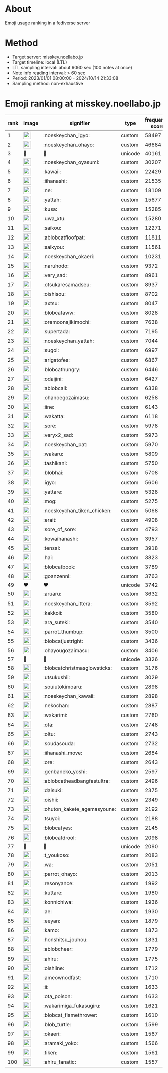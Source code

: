 # About
Emoji usage ranking in a fediverse server

# Method
- Target server: misskey.noellabo.jp
- Target timeline: local (LTL)
- LTL sampling interval: about 6060 sec (100 notes at once)
- Note info reading interval: > 60 sec
- Period: 2023/01/01 08:00:00 - 2024/10/14 21:33:08 
- Sampling method: non-exhaustive

# Emoji ranking at misskey.noellabo.jp

|rank|image|signifier|type|frequency score|
|----|----|----|----|----|
|1|<img height="24" src="https://misskey.noellabo.jp/emoji/noeskeychan_igyo.webp">|:noeskeychan_igyo:|custom|58497|
|2|<img height="24" src="https://misskey.noellabo.jp/emoji/noeskeychan_ohayo.webp">|:noeskeychan_ohayo:|custom|46684|
|3|🎉|🎉|unicode|40161|
|4|<img height="24" src="https://misskey.noellabo.jp/emoji/noeskeychan_oyasumi.webp">|:noeskeychan_oyasumi:|custom|30207|
|5|<img height="24" src="https://misskey.noellabo.jp/emoji/kawaii.webp">|:kawaii:|custom|22429|
|6|<img height="24" src="https://misskey.noellabo.jp/emoji/iihanashi.webp">|:iihanashi:|custom|21535|
|7|<img height="24" src="https://misskey.noellabo.jp/emoji/ne.webp">|:ne:|custom|18109|
|8|<img height="24" src="https://misskey.noellabo.jp/emoji/yattah.webp">|:yattah:|custom|15677|
|9|<img height="24" src="https://misskey.noellabo.jp/emoji/kusa.webp">|:kusa:|custom|15285|
|10|<img height="24" src="https://misskey.noellabo.jp/emoji/uwa_xtu.webp">|:uwa_xtu:|custom|15280|
|11|<img height="24" src="https://misskey.noellabo.jp/emoji/saikou.webp">|:saikou:|custom|12271|
|12|<img height="24" src="https://misskey.noellabo.jp/emoji/ablobcatfloofpat.webp">|:ablobcatfloofpat:|custom|11811|
|13|<img height="24" src="https://misskey.noellabo.jp/emoji/saikyou.webp">|:saikyou:|custom|11561|
|14|<img height="24" src="https://misskey.noellabo.jp/emoji/noeskeychan_okaeri.webp">|:noeskeychan_okaeri:|custom|10231|
|15|<img height="24" src="https://misskey.noellabo.jp/emoji/naruhodo.webp">|:naruhodo:|custom|9372|
|16|<img height="24" src="https://misskey.noellabo.jp/emoji/very_sad.webp">|:very_sad:|custom|8961|
|17|<img height="24" src="https://misskey.noellabo.jp/emoji/otsukaresamadseu.webp">|:otsukaresamadseu:|custom|8937|
|18|<img height="24" src="https://misskey.noellabo.jp/emoji/oishisou.webp">|:oishisou:|custom|8702|
|19|<img height="24" src="https://misskey.noellabo.jp/emoji/axtsu.webp">|:axtsu:|custom|8047|
|20|<img height="24" src="https://misskey.noellabo.jp/emoji/blobcataww.webp">|:blobcataww:|custom|8028|
|21|<img height="24" src="https://misskey.noellabo.jp/emoji/oremoonajikimochi.webp">|:oremoonajikimochi:|custom|7638|
|22|<img height="24" src="https://misskey.noellabo.jp/emoji/supertada.webp">|:supertada:|custom|7195|
|23|<img height="24" src="https://misskey.noellabo.jp/emoji/noeskeychan_yattah.webp">|:noeskeychan_yattah:|custom|7044|
|24|<img height="24" src="https://misskey.noellabo.jp/emoji/sugoi.webp">|:sugoi:|custom|6997|
|25|<img height="24" src="https://misskey.noellabo.jp/emoji/arigatofes.webp">|:arigatofes:|custom|6867|
|26|<img height="24" src="https://misskey.noellabo.jp/emoji/blobcathungry.webp">|:blobcathungry:|custom|6446|
|27|<img height="24" src="https://misskey.noellabo.jp/emoji/odaijini.webp">|:odaijini:|custom|6427|
|28|<img height="24" src="https://misskey.noellabo.jp/emoji/ablobcall.webp">|:ablobcall:|custom|6338|
|29|<img height="24" src="https://misskey.noellabo.jp/emoji/ohanoegozaimasu.webp">|:ohanoegozaimasu:|custom|6258|
|30|<img height="24" src="https://misskey.noellabo.jp/emoji/iine.webp">|:iine:|custom|6143|
|31|<img height="24" src="https://misskey.noellabo.jp/emoji/wakatta.webp">|:wakatta:|custom|6118|
|32|<img height="24" src="https://misskey.noellabo.jp/emoji/sore.webp">|:sore:|custom|5978|
|33|<img height="24" src="https://misskey.noellabo.jp/emoji/veryx2_sad.webp">|:veryx2_sad:|custom|5973|
|34|<img height="24" src="https://misskey.noellabo.jp/emoji/noeskeychan_pat.webp">|:noeskeychan_pat:|custom|5970|
|35|<img height="24" src="https://misskey.noellabo.jp/emoji/wakaru.webp">|:wakaru:|custom|5809|
|36|<img height="24" src="https://misskey.noellabo.jp/emoji/tashikani.webp">|:tashikani:|custom|5750|
|37|<img height="24" src="https://misskey.noellabo.jp/emoji/blobhai.webp">|:blobhai:|custom|5708|
|38|<img height="24" src="https://misskey.noellabo.jp/emoji/igyo.webp">|:igyo:|custom|5606|
|39|<img height="24" src="https://misskey.noellabo.jp/emoji/yattare.webp">|:yattare:|custom|5328|
|40|<img height="24" src="https://misskey.noellabo.jp/emoji/mog.webp">|:mog:|custom|5275|
|41|<img height="24" src="https://misskey.noellabo.jp/emoji/noeskeychan_tiken_chicken.webp">|:noeskeychan_tiken_chicken:|custom|5068|
|42|<img height="24" src="https://misskey.noellabo.jp/emoji/erait.webp">|:erait:|custom|4908|
|43|<img height="24" src="https://misskey.noellabo.jp/emoji/sore_of_sore.webp">|:sore_of_sore:|custom|4793|
|44|<img height="24" src="https://misskey.noellabo.jp/emoji/kowaihanashi.webp">|:kowaihanashi:|custom|3957|
|45|<img height="24" src="https://misskey.noellabo.jp/emoji/tensai.webp">|:tensai:|custom|3918|
|46|<img height="24" src="https://misskey.noellabo.jp/emoji/hai.webp">|:hai:|custom|3823|
|47|<img height="24" src="https://misskey.noellabo.jp/emoji/blobcatbook.webp">|:blobcatbook:|custom|3789|
|48|<img height="24" src="https://misskey.noellabo.jp/emoji/goanzenni.webp">|:goanzenni:|custom|3763|
|49|❤|❤|unicode|3742|
|50|<img height="24" src="https://misskey.noellabo.jp/emoji/aruaru.webp">|:aruaru:|custom|3632|
|51|<img height="24" src="https://misskey.noellabo.jp/emoji/noeskeychan_ittera.webp">|:noeskeychan_ittera:|custom|3592|
|52|<img height="24" src="https://misskey.noellabo.jp/emoji/kakkoii.webp">|:kakkoii:|custom|3580|
|53|<img height="24" src="https://misskey.noellabo.jp/emoji/ara_suteki.webp">|:ara_suteki:|custom|3540|
|54|<img height="24" src="https://misskey.noellabo.jp/emoji/parrot_thumbup.webp">|:parrot_thumbup:|custom|3500|
|55|<img height="24" src="https://misskey.noellabo.jp/emoji/blobcatjustright.webp">|:blobcatjustright:|custom|3436|
|56|<img height="24" src="https://misskey.noellabo.jp/emoji/ohayougozaimasu.webp">|:ohayougozaimasu:|custom|3406|
|57|🍗|🍗|unicode|3326|
|58|<img height="24" src="https://misskey.noellabo.jp/emoji/blobcatchristmasglowsticks.webp">|:blobcatchristmasglowsticks:|custom|3176|
|59|<img height="24" src="https://misskey.noellabo.jp/emoji/utsukushii.webp">|:utsukushii:|custom|3029|
|60|<img height="24" src="https://misskey.noellabo.jp/emoji/souiutokimoaru.webp">|:souiutokimoaru:|custom|2898|
|61|<img height="24" src="https://misskey.noellabo.jp/emoji/noeskeychan_kawaii.webp">|:noeskeychan_kawaii:|custom|2898|
|62|<img height="24" src="https://misskey.noellabo.jp/emoji/nekochan.webp">|:nekochan:|custom|2887|
|63|<img height="24" src="https://misskey.noellabo.jp/emoji/wakarimi.webp">|:wakarimi:|custom|2760|
|64|<img height="24" src="https://misskey.noellabo.jp/emoji/ota.webp">|:ota:|custom|2748|
|65|<img height="24" src="https://misskey.noellabo.jp/emoji/oltu.webp">|:oltu:|custom|2743|
|66|<img height="24" src="https://misskey.noellabo.jp/emoji/soudasouda.webp">|:soudasouda:|custom|2732|
|67|<img height="24" src="https://misskey.noellabo.jp/emoji/iihanashi_move.webp">|:iihanashi_move:|custom|2684|
|68|<img height="24" src="https://misskey.noellabo.jp/emoji/ore.webp">|:ore:|custom|2643|
|69|<img height="24" src="https://misskey.noellabo.jp/emoji/genbaneko_yoshi.webp">|:genbaneko_yoshi:|custom|2597|
|70|<img height="24" src="https://misskey.noellabo.jp/emoji/ablobcatheadbangfastultra.webp">|:ablobcatheadbangfastultra:|custom|2496|
|71|<img height="24" src="https://misskey.noellabo.jp/emoji/daisuki.webp">|:daisuki:|custom|2375|
|72|<img height="24" src="https://misskey.noellabo.jp/emoji/oishii.webp">|:oishii:|custom|2349|
|73|<img height="24" src="https://misskey.noellabo.jp/emoji/ohuton_kakete_agemasyoune.webp">|:ohuton_kakete_agemasyoune:|custom|2192|
|74|<img height="24" src="https://misskey.noellabo.jp/emoji/tsuyoi.webp">|:tsuyoi:|custom|2188|
|75|<img height="24" src="https://misskey.noellabo.jp/emoji/blobcatyes.webp">|:blobcatyes:|custom|2145|
|76|<img height="24" src="https://misskey.noellabo.jp/emoji/blobcatdrool.webp">|:blobcatdrool:|custom|2098|
|77|👀|👀|unicode|2090|
|78|<img height="24" src="https://misskey.noellabo.jp/emoji/t_youkoso.webp">|:t_youkoso:|custom|2083|
|79|<img height="24" src="https://misskey.noellabo.jp/emoji/wa.webp">|:wa:|custom|2051|
|80|<img height="24" src="https://misskey.noellabo.jp/emoji/parrot_ohayo.webp">|:parrot_ohayo:|custom|2013|
|81|<img height="24" src="https://misskey.noellabo.jp/emoji/resonyance.webp">|:resonyance:|custom|1992|
|82|<img height="24" src="https://misskey.noellabo.jp/emoji/kuttare.webp">|:kuttare:|custom|1980|
|83|<img height="24" src="https://misskey.noellabo.jp/emoji/konnichiwa.webp">|:konnichiwa:|custom|1936|
|84|<img height="24" src="https://misskey.noellabo.jp/emoji/ae.webp">|:ae:|custom|1930|
|85|<img height="24" src="https://misskey.noellabo.jp/emoji/eeyan.webp">|:eeyan:|custom|1879|
|86|<img height="24" src="https://misskey.noellabo.jp/emoji/kamo.webp">|:kamo:|custom|1873|
|87|<img height="24" src="https://misskey.noellabo.jp/emoji/honshitsu_jouhou.webp">|:honshitsu_jouhou:|custom|1831|
|88|<img height="24" src="https://misskey.noellabo.jp/emoji/ablobcheer.webp">|:ablobcheer:|custom|1779|
|89|<img height="24" src="https://misskey.noellabo.jp/emoji/ahiru.webp">|:ahiru:|custom|1775|
|90|<img height="24" src="https://misskey.noellabo.jp/emoji/oishiine.webp">|:oishiine:|custom|1712|
|91|<img height="24" src="https://misskey.noellabo.jp/emoji/ameownodfast.webp">|:ameownodfast:|custom|1710|
|92|<img height="24" src="https://misskey.noellabo.jp/emoji/ii.webp">|:ii:|custom|1633|
|93|<img height="24" src="https://misskey.noellabo.jp/emoji/ota_poison.webp">|:ota_poison:|custom|1633|
|94|<img height="24" src="https://misskey.noellabo.jp/emoji/wakarimiga_fukasugiru.webp">|:wakarimiga_fukasugiru:|custom|1621|
|95|<img height="24" src="https://misskey.noellabo.jp/emoji/blobcat_flamethrower.webp">|:blobcat_flamethrower:|custom|1610|
|96|<img height="24" src="https://misskey.noellabo.jp/emoji/blob_turtle.webp">|:blob_turtle:|custom|1599|
|97|<img height="24" src="https://misskey.noellabo.jp/emoji/okaeri.webp">|:okaeri:|custom|1567|
|98|<img height="24" src="https://misskey.noellabo.jp/emoji/aramaki_yoko.webp">|:aramaki_yoko:|custom|1566|
|99|<img height="24" src="https://misskey.noellabo.jp/emoji/tiken.webp">|:tiken:|custom|1561|
|100|<img height="24" src="https://misskey.noellabo.jp/emoji/ahiru_fanatic.webp">|:ahiru_fanatic:|custom|1557|
